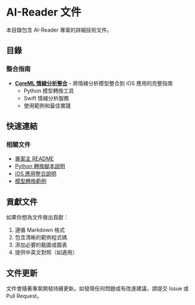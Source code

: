 # AI-Reader 文件

本目錄包含 AI-Reader 專案的詳細技術文件。

## 目錄

### 整合指南

- **[CoreML 情緒分析整合](EMOTION_ANALYSIS_INTEGRATION.md)** - 將情緒分析模型整合到 iOS 應用的完整指南
  - Python 模型轉換工具
  - Swift 情緒分析服務
  - 使用範例和最佳實踐

## 快速連結

### 相關文件
- [專案主 README](../README.md)
- [Python 轉換腳本說明](../scripts/README.md)
- [iOS 應用整合說明](../web/frontend/ios/App/README.md)
- [模型轉換範例](../scripts/example_usage.md)

## 貢獻文件

如果你想為文件做出貢獻：

1. 遵循 Markdown 格式
2. 包含清晰的範例程式碼
3. 添加必要的截圖或圖表
4. 提供中英文對照（如適用）

## 文件更新

文件會隨著專案開發持續更新。如發現任何問題或有改進建議，請提交 Issue 或 Pull Request。
